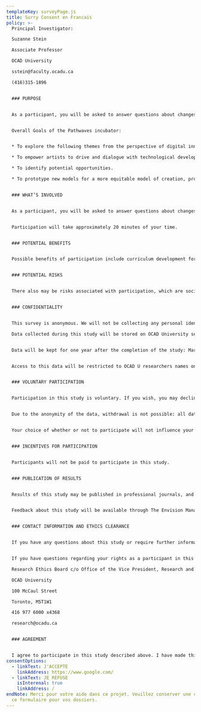 ```yaml
---
templateKey: surveyPage.js
title: Surry Consent en Francais
policy: >-
  Principal Investigator:

  Suzanne Stein

  Associate Professor

  OCAD University

  sstein@faculty.ocadu.ca

  (416)315-1896


  ### PURPOSE


  As a participant, you will be asked to answer questions about changes that are affecting the music landscape in Canada, including opportunities and barriers to participation with digital technologies. It will inform the content and curriculum of the Pathwaves incubator, a partnership between Envision Management, The Phi Centre, and OCAD University. This research is being conducted by OCAD University, under the supervision of Suzanne Stein, Director, Super Ordinary Lab at OCAD U.


  Overall Goals of the Pathwaves incubator:


  * To explore the following themes from the perspective of digital innovation or disruption, specifically recorded music, live music performance and creative process.

  * To empower artists to drive and dialogue with technological developments challenging systemic inequality and inaccessibility in current models.

  * To identify potential opportunities.

  * To prototype new models for a more equitable model of creation, production and distribution.


  ### WHAT’S INVOLVED


  As a participant, you will be asked to answer questions about changes that are affecting the music landscape in Canada, including opportunities and barriers to participation with digital technologies.


  Participation will take approximately 20 minutes of your time.


  ### POTENTIAL BENEFITS


  Possible benefits of participation include curriculum development for the incubator as well as further research into areas of concern and interest. Results will help us understand the changing environment of the Music Industry in Canada. We aim to understand how technologies may help musicians in Canada in their experimentation in recorded music,  live performance,and creative processes.


  ### POTENTIAL RISKS


  There also may be risks associated with participation, which are social in nature. Social risks include feeling or possibly experiencing a loss in status due to the disclosures on issues facing inclusion or exclusion in a thriving music industry in Canada, as well as identifying potential discomforts with technologies. These concerns are addressed in the design of the study, which is anonymous and administered through OCAD University’s secure server. Only researchers named will have access to the data produced.


  ### CONFIDENTIALITY


  This survey is anonymous. We will not be collecting any personal identifiers.

  Data collected during this study will be stored on OCAD University secure servers.


  Data will be kept for one year after the completion of the study: March 2023, after which time all files will be deleted.


  Access to this data will be restricted to OCAD U researchers names on this project: Suzanne Stein, Rebecca Black, Fran Rawlings, and Ziyan Hossian.


  ### VOLUNTARY PARTICIPATION


  Participation in this study is voluntary. If you wish, you may decline to answer any questions or participate in any component of the study.


  Due to the anonymity of the data, withdrawal is not possible: all data entered will be retained but the survey may be discontinued, exiting at any time in the process.


  Your choice of whether or not to participate will not influence your future relations with OCAD University or partners Envision Management and Phi Centre.


  ### INCENTIVES FOR PARTICIPATION


  Participants will not be paid to participate in this study.


  ### PUBLICATION OF RESULTS


  Results of this study may be published in professional journals, and presentations to conferences and colloquia. In any publication, data will be presented in aggregate forms.


  Feedback about this study will be available through The Envision Management web site with links to Pathwaves Incubator findings.


  ### CONTACT INFORMATION AND ETHICS CLEARANCE


  If you have any questions about this study or require further information, please ask. If you have questions later about the research, you may contact the Principal Investigator Suzanne Stein using the contact information provided above. This study has been reviewed and received ethics clearance through the Research Ethics Board at OCAD University (2021-48).


  If you have questions regarding your rights as a participant in this study please contact:

  Research Ethics Board c/o Office of the Vice President, Research and Innovation

  OCAD University

  100 McCaul Street

  Toronto, M5T1W1

  416 977 6000 x4368

  research@ocadu.ca


  ### AGREEMENT


  I agree to participate in this study described above. I have made this decision based on the information I have read in the Information-Consent Letter.  I have had the opportunity to receive any additional details I wanted about the study and understand that I may ask questions in the future.
consentOptions:
  - linkText: J'ACCEPTE
    linkAddress: https://www.google.com/
  - linkText: JE REFUSE
    isInterenal: true
    linkAddress: /
endNote: Merci pour votre aide dans ce projet. Veuillez conserver une copie de
  ce formulaire pour vos dossiers.
---
```

